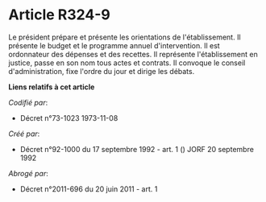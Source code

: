# Article R324-9

Le président prépare et présente les orientations de l'établissement. Il présente le budget et le programme annuel
d'intervention. Il est ordonnateur des dépenses et des recettes. Il représente l'établissement en justice, passe en son nom
tous actes et contrats. Il convoque le conseil d'administration, fixe l'ordre du jour et dirige les débats.

**Liens relatifs à cet article**

_Codifié par_:

  - Décret n°73-1023 1973-11-08

_Créé par_:

  - Décret n°92-1000 du 17 septembre 1992 - art. 1 () JORF 20 septembre 1992

_Abrogé par_:

  - Décret n°2011-696 du 20 juin 2011 - art. 1
